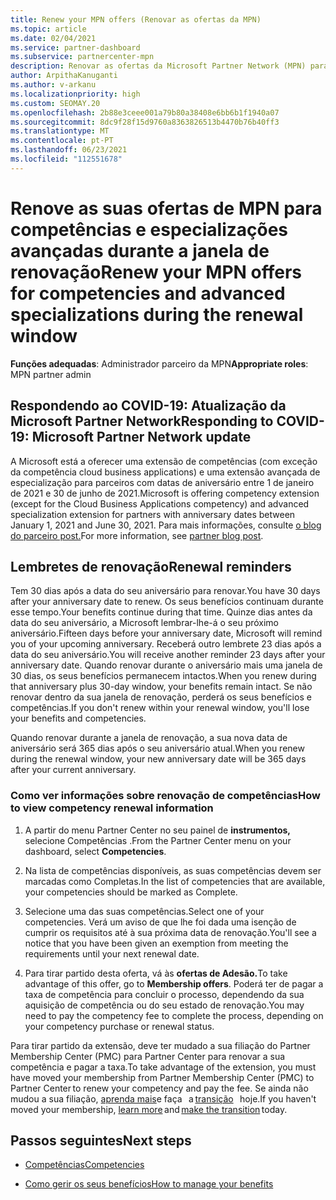 ```yaml
---
title: Renew your MPN offers (Renovar as ofertas da MPN)
ms.topic: article
ms.date: 02/04/2021
ms.service: partner-dashboard
ms.subservice: partnercenter-mpn
description: Renovar as ofertas da Microsoft Partner Network (MPN) para competências e especializações avançadas - a janela de renovação começa o aniversário da data de compra mais um dia.
author: ArpithaKanuganti
ms.author: v-arkanu
ms.localizationpriority: high
ms.custom: SEOMAY.20
ms.openlocfilehash: 2b88e3ceee001a79b80a38408e6bb6b1f1940a07
ms.sourcegitcommit: 8dc9f28f15d9760a8363826513b4470b76b40ff3
ms.translationtype: MT
ms.contentlocale: pt-PT
ms.lasthandoff: 06/23/2021
ms.locfileid: "112551678"
---
```

# <a name="renew-your-mpn-offers-for-competencies-and-advanced-specializations-during-the-renewal-window"></a><span data-ttu-id="9a6cd-103">Renove as suas ofertas de MPN para competências e especializações avançadas durante a janela de renovação</span><span class="sxs-lookup"><span data-stu-id="9a6cd-103">Renew your MPN offers for competencies and advanced specializations during the renewal window</span></span>

<span data-ttu-id="9a6cd-104">**Funções adequadas**: Administrador parceiro da MPN</span><span class="sxs-lookup"><span data-stu-id="9a6cd-104">**Appropriate roles**: MPN partner admin</span></span>

## <a name="responding-to-covid-19-microsoft-partner-network-update"></a><span data-ttu-id="9a6cd-105">Respondendo ao COVID-19: Atualização da Microsoft Partner Network</span><span class="sxs-lookup"><span data-stu-id="9a6cd-105">Responding to COVID-19: Microsoft Partner Network update</span></span>

<span data-ttu-id="9a6cd-106">A Microsoft está a oferecer uma extensão de competências (com exceção da competência cloud business applications) e uma extensão avançada de especialização para parceiros com datas de aniversário entre 1 de janeiro de 2021 e 30 de junho de 2021.</span><span class="sxs-lookup"><span data-stu-id="9a6cd-106">Microsoft is offering competency extension (except for the Cloud Business Applications competency) and advanced specialization extension for partners with anniversary dates between January 1, 2021 and June 30, 2021.</span></span> <span data-ttu-id="9a6cd-107">Para mais informações, consulte [o blog do parceiro post.](https://blogs.partner.microsoft.com/mpn/responding-to-covid-19-microsoft-partner-network/)</span><span class="sxs-lookup"><span data-stu-id="9a6cd-107">For more information, see [partner blog post](https://blogs.partner.microsoft.com/mpn/responding-to-covid-19-microsoft-partner-network/).</span></span>

## <a name="renewal-reminders"></a><span data-ttu-id="9a6cd-108">Lembretes de renovação</span><span class="sxs-lookup"><span data-stu-id="9a6cd-108">Renewal reminders</span></span>

<span data-ttu-id="9a6cd-109">Tem 30 dias após a data do seu aniversário para renovar.</span><span class="sxs-lookup"><span data-stu-id="9a6cd-109">You have 30 days after your anniversary date to renew.</span></span> <span data-ttu-id="9a6cd-110">Os seus benefícios continuam durante esse tempo.</span><span class="sxs-lookup"><span data-stu-id="9a6cd-110">Your benefits continue during that time.</span></span> <span data-ttu-id="9a6cd-111">Quinze dias antes da data do seu aniversário, a Microsoft lembrar-lhe-á o seu próximo aniversário.</span><span class="sxs-lookup"><span data-stu-id="9a6cd-111">Fifteen days before your anniversary date, Microsoft will remind you of your upcoming anniversary.</span></span> <span data-ttu-id="9a6cd-112">Receberá outro lembrete 23 dias após a data do seu aniversário.</span><span class="sxs-lookup"><span data-stu-id="9a6cd-112">You will receive another reminder 23 days after your anniversary date.</span></span> <span data-ttu-id="9a6cd-113">Quando renovar durante o aniversário mais uma janela de 30 dias, os seus benefícios permanecem intactos.</span><span class="sxs-lookup"><span data-stu-id="9a6cd-113">When you renew during that anniversary plus 30-day window, your benefits remain intact.</span></span> <span data-ttu-id="9a6cd-114">Se não renovar dentro da sua janela de renovação, perderá os seus benefícios e competências.</span><span class="sxs-lookup"><span data-stu-id="9a6cd-114">If you don't renew within your renewal window, you'll lose your benefits and competencies.</span></span>

<span data-ttu-id="9a6cd-115">Quando renovar durante a janela de renovação, a sua nova data de aniversário será 365 dias após o seu aniversário atual.</span><span class="sxs-lookup"><span data-stu-id="9a6cd-115">When you renew during the renewal window, your new anniversary date will be 365 days after your current anniversary.</span></span>

### <a name="how-to-view-competency-renewal-information"></a><span data-ttu-id="9a6cd-116">Como ver informações sobre renovação de competências</span><span class="sxs-lookup"><span data-stu-id="9a6cd-116">How to view competency renewal information</span></span>

1. <span data-ttu-id="9a6cd-117">A partir do menu Partner Center no seu painel de **instrumentos,** selecione Competências .</span><span class="sxs-lookup"><span data-stu-id="9a6cd-117">From the Partner Center menu on your dashboard, select **Competencies**.</span></span>  

2. <span data-ttu-id="9a6cd-118">Na lista de competências disponíveis, as suas competências devem ser marcadas como Completas.</span><span class="sxs-lookup"><span data-stu-id="9a6cd-118">In the list of competencies that are available, your competencies should be marked as Complete.</span></span>  

3. <span data-ttu-id="9a6cd-119">Selecione uma das suas competências.</span><span class="sxs-lookup"><span data-stu-id="9a6cd-119">Select one of your competencies.</span></span> <span data-ttu-id="9a6cd-120">Verá um aviso de que lhe foi dada uma isenção de cumprir os requisitos até à sua próxima data de renovação.</span><span class="sxs-lookup"><span data-stu-id="9a6cd-120">You'll see a notice that you have been given an exemption from meeting the requirements until your next renewal date.</span></span>

4. <span data-ttu-id="9a6cd-121">Para tirar partido desta oferta, vá às **ofertas de Adesão.**</span><span class="sxs-lookup"><span data-stu-id="9a6cd-121">To take advantage of this offer, go to **Membership offers**.</span></span> <span data-ttu-id="9a6cd-122">Poderá ter de pagar a taxa de competência para concluir o processo, dependendo da sua aquisição de competência ou do seu estado de renovação.</span><span class="sxs-lookup"><span data-stu-id="9a6cd-122">You may need to pay the competency fee to complete the process, depending on your competency purchase or renewal status.</span></span>

<span data-ttu-id="9a6cd-123">Para tirar partido da extensão, deve ter mudado a sua filiação do Partner Membership Center (PMC) para Partner Center para renovar a sua competência e pagar a taxa.</span><span class="sxs-lookup"><span data-stu-id="9a6cd-123">To take advantage of the extension, you must have moved your membership from Partner Membership Center (PMC) to Partner Center to renew your competency and pay the fee.</span></span> <span data-ttu-id="9a6cd-124">Se ainda não mudou a sua filiação, [aprenda mais](partner-membership-center-retirement-faq.md)e faça   a [transição](https://partners.microsoft.com/partnerprogram/Welcome.aspx)   hoje.</span><span class="sxs-lookup"><span data-stu-id="9a6cd-124">If you haven't moved your membership, [learn more](partner-membership-center-retirement-faq.md) and [make the transition](https://partners.microsoft.com/partnerprogram/Welcome.aspx) today.</span></span>  

## <a name="next-steps"></a><span data-ttu-id="9a6cd-125">Passos seguintes</span><span class="sxs-lookup"><span data-stu-id="9a6cd-125">Next steps</span></span>

- [<span data-ttu-id="9a6cd-126">Competências</span><span class="sxs-lookup"><span data-stu-id="9a6cd-126">Competencies</span></span>](learn-about-competencies.md)

- [<span data-ttu-id="9a6cd-127">Como gerir os seus benefícios</span><span class="sxs-lookup"><span data-stu-id="9a6cd-127">How to manage your benefits</span></span>](manage-your-partner-network-benefits.md)

